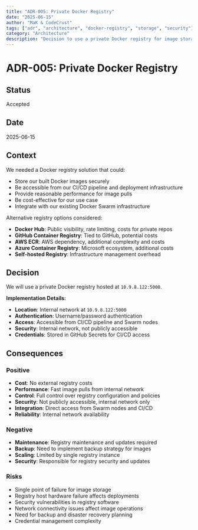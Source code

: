 ```yaml
---
title: "ADR-005: Private Docker Registry"
date: "2025-06-15"
author: "MaK & CodeCrust"
tags: ["adr", "architecture", "docker-registry", "storage", "security"]
category: "Architecture"
description: "Decision to use a private Docker registry for image storage and distribution"
---
```


# ADR-005: Private Docker Registry

## Status
Accepted

## Date
2025-06-15

## Context
We needed a Docker registry solution that could:

- Store our built Docker images securely
- Be accessible from our CI/CD pipeline and deployment infrastructure
- Provide reasonable performance for image pulls
- Be cost-effective for our use case
- Integrate with our existing Docker Swarm infrastructure

Alternative registry options considered:

- **Docker Hub**: Public visibility, rate limiting, costs for private repos
- **GitHub Container Registry**: Tied to GitHub, potential costs
- **AWS ECR**: AWS dependency, additional complexity and costs
- **Azure Container Registry**: Microsoft ecosystem, additional costs
- **Self-hosted Registry**: Infrastructure management overhead

## Decision
We will use a private Docker registry hosted at `10.9.8.122:5000`.

**Implementation Details:**
- **Location**: Internal network at `10.9.8.122:5000`
- **Authentication**: Username/password authentication
- **Access**: Accessible from CI/CD pipeline and Swarm nodes
- **Security**: Internal network, not publicly accessible
- **Credentials**: Stored in GitHub Secrets for CI/CD access

## Consequences

### Positive
- **Cost**: No external registry costs
- **Performance**: Fast image pulls from internal network
- **Control**: Full control over registry configuration and policies
- **Security**: Not publicly accessible, internal network only
- **Integration**: Direct access from Swarm nodes and CI/CD
- **Reliability**: Internal network availability

### Negative
- **Maintenance**: Registry maintenance and updates required
- **Backup**: Need to implement backup strategy for images
- **Scaling**: Limited by single registry instance
- **Security**: Responsible for registry security and updates

### Risks
- Single point of failure for image storage
- Registry host hardware failure affects deployments
- Security vulnerabilities in registry software
- Network connectivity issues affect image operations
- Need for backup and disaster recovery planning
- Credential management complexity